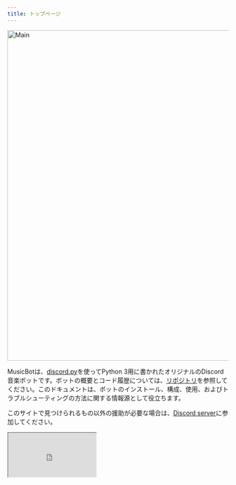 ```yaml
---
title: トップページ
---
```


<img class="doc-img" src="https://i.imgur.com/EZljY52.png" alt="Main" style="width: 750px;"/>

MusicBotは、[discord.py](https://github.com/Rapptz/discord.py)を使ってPython 3用に書かれたオリジナルのDiscord音楽ボットです。ボットの概要とコード履歴については、[リポジトリ](https://github.com/kosugikun/MusicBot)を参照してください。このドキュメントは、ボットのインストール、構成、使用、およびトラブルシューティングの方法に関する情報源として役立ちます。

このサイトで見つけられるもの以外の援助が必要な場合は、[Discord server](https://discord.gg/DuN7jvh)に参加してください。
<!--<script type="text/javascript" src="//cdn.jsdelivr.net/discord-widget/1.1/discord-widget.min.js"></script>
<script type="text/javascript">
discordWidget.init({
  serverId: '414411462207995904',
  title: 'MusicBot JP',
  join: true,
  alphabetical: true,
  theme: 'dark',
  hideChannels: ['Channel Name 1'],
  showAllUsers: true,
  allUsersDefaultState: false,
  showNick: true
});
discordWidget.render();
</script>

<div class="discord-widget"></div>-->

<iframe src="https://mcpenano.net/discord/" width="200" height="100"></iframe>
